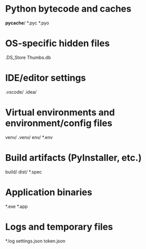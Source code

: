 # Python bytecode and caches
__pycache__/
*.pyc
*.pyo

# OS-specific hidden files
.DS_Store
Thumbs.db

# IDE/editor settings
.vscode/
.idea/

# Virtual environments and environment/config files
venv/
.venv/
env/
*.env

# Build artifacts (PyInstaller, etc.)
build/
dist/
*.spec

# Application binaries
*.exe
*.app

# Logs and temporary files
*.log
settings.json
token.json